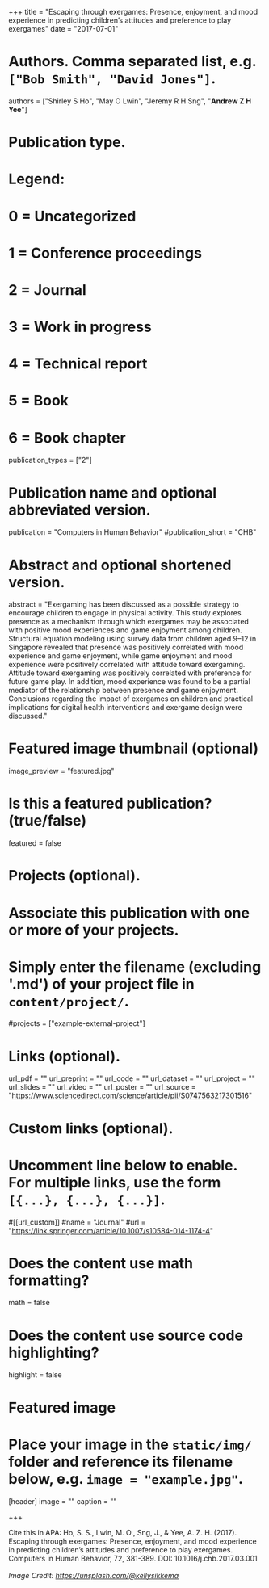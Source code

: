 +++
title = "Escaping through exergames: Presence, enjoyment, and mood experience in predicting children’s attitudes and preference to play exergames"
date = "2017-07-01"

# Authors. Comma separated list, e.g. `["Bob Smith", "David Jones"]`.

authors = ["Shirley S Ho", "May O Lwin", "Jeremy R H Sng", "**Andrew Z H Yee**"]

# Publication type.
# Legend:
# 0 = Uncategorized
# 1 = Conference proceedings
# 2 = Journal
# 3 = Work in progress
# 4 = Technical report
# 5 = Book
# 6 = Book chapter
publication_types = ["2"]

# Publication name and optional abbreviated version.
publication = "Computers in Human Behavior"
#publication_short = "CHB"

# Abstract and optional shortened version.

abstract = "Exergaming has been discussed as a possible strategy to encourage children to engage in physical activity. This study explores presence as a mechanism through which exergames may be associated with positive mood experiences and game enjoyment among children. Structural equation modeling using survey data from children aged 9–12 in Singapore revealed that presence was positively correlated with mood experience and game enjoyment, while game enjoyment and mood experience were positively correlated with attitude toward exergaming. Attitude toward exergaming was positively correlated with preference for future game play. In addition, mood experience was found to be a partial mediator of the relationship between presence and game enjoyment. Conclusions regarding the impact of exergames on children and practical implications for digital health interventions and exergame design were discussed."

# Featured image thumbnail (optional)
image_preview = "featured.jpg"

# Is this a featured publication? (true/false)
featured = false

# Projects (optional).
#   Associate this publication with one or more of your projects.
#   Simply enter the filename (excluding '.md') of your project file in `content/project/`.
#projects = ["example-external-project"]

# Links (optional).
url_pdf = ""
url_preprint = ""
url_code = ""
url_dataset = ""
url_project = ""
url_slides = ""
url_video = ""
url_poster = ""
url_source = "https://www.sciencedirect.com/science/article/pii/S0747563217301516"

# Custom links (optional).
#   Uncomment line below to enable. For multiple links, use the form `[{...}, {...}, {...}]`.
#[[url_custom]]
#name = "Journal"
#url = "https://link.springer.com/article/10.1007/s10584-014-1174-4"

# Does the content use math formatting?
math = false

# Does the content use source code highlighting?
highlight = false
  
# Featured image
# Place your image in the `static/img/` folder and reference its filename below, e.g. `image = "example.jpg"`.
[header]
image = ""
caption = ""

+++

Cite this in APA: Ho, S. S., Lwin, M. O., Sng, J., & Yee, A. Z. H. (2017). Escaping through exergames: Presence, enjoyment, and mood experience in predicting children’s attitudes and preference to play exergames. Computers in Human Behavior, 72, 381-389. DOI: 10.1016/j.chb.2017.03.001
<br/>
<br/>
_Image Credit: https://unsplash.com/@kellysikkema_
